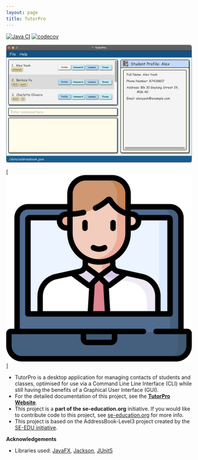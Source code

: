 ```yaml
---
layout: page
title: TutorPro
---
```


[![Java CI](https://github.com/AY2223S2-CS2103T-W13-4/tp/actions/workflows/gradle.yml/badge.svg)](https://github.com/AY2223S2-CS2103T-W13-4/tp/actions/workflows/gradle.yml)
[![codecov](https://codecov.io/gh/se-edu/addressbook-level3/branch/master/graph/badge.svg)](https://codecov.io/gh/se-edu/addressbook-level3)

![Ui](images/Ui.png)

[![TutorPro](docs/images/Thumbnail.png)]

* TutorPro is a desktop application for managing contacts of students and classes, optimised for use via a Command Line Line Interface (CLI) while still having the benefits of a Graphical User Interface (GUI). 
* For the detailed documentation of this project, see the **[TutorPro Website](https://ay2223s2-cs2103t-w13-4.github.io/tp/)**.
* This project is a **part of the se-education.org** initiative. If you would like to contribute code to this project, see [se-education.org](https://se-education.org#https://se-education.org/#contributing) for more info.
* This project is based on the AddressBook-Level3 project created by the [SE-EDU initiative](https://se-education.org).


**Acknowledgements**

* Libraries used: [JavaFX](https://openjfx.io/), [Jackson](https://github.com/FasterXML/jackson), [JUnit5](https://github.com/junit-team/junit5)
